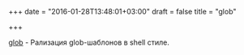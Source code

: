 +++
date = "2016-01-28T13:48:01+03:00"
draft = false
title = "glob"

+++

<p><a href="https://github.com/gobwas/glob">glob</a>&nbsp;- Рализация glob-шаблонов в shell стиле.</p>


